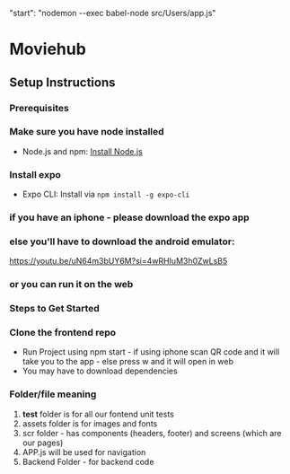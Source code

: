 "start": "nodemon --exec babel-node src/Users/app.js"


# Moviehub

## Setup Instructions

### Prerequisites
### Make sure you have node installed 
- Node.js and npm: [Install Node.js](https://nodejs.org/)
### Install expo 
- Expo CLI: Install via `npm install -g expo-cli`
### if you have an iphone - please download the expo app 
### else you'll have to download the android emulator: 

https://youtu.be/uN64m3bUY6M?si=4wRHIuM3h0ZwLsB5

### or you can run it on the web

### Steps to Get Started

### Clone the frontend repo

   - Run Project using npm start 
    - if using iphone scan QR code and it will take you to the app 
    - else press w and it will open in web
   - You may have to download dependencies 

### Folder/file meaning

 1. __test__ folder is for all our fontend unit tests
 2. assets folder is for images and fonts 
 3. scr folder - has components (headers, footer) and screens (which are our pages)
 4. APP.js will be used for navigation
 5. Backend Folder - for backend code 
